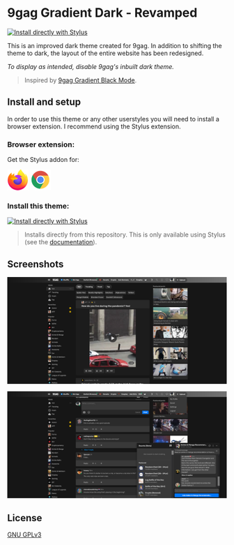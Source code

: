 # 9gag Gradient Dark - Revamped
[![Install directly with Stylus](https://img.shields.io/badge/Install%20directly%20with-Stylus-00adad.svg?longCache=true&style=for-the-badge)](https://github.com/ush-ruff/9gag-Gradient-Dark-Revamped/raw/main/9gag.user.css)

 This is an improved dark theme created for 9gag. In addition to shifting the theme to dark, the layout of the entire website has been redesigned.  
 
 *To display as intended, disable 9gag's inbuilt dark theme.*

 > Inspired by [9gag Gradient Black Mode](https://uso.kkx.one/style/164082).


## Install and setup
In order to use this theme or any other userstyles you will need to install a browser extension. I recommend using the Stylus extension.

### Browser extension:
Get the Stylus addon for:

[![Firefox](https://raw.githubusercontent.com/ush-ruff/Common/refs/heads/main/Icons/Browsers/firefox.png)](https://addons.mozilla.org/en-US/firefox/addon/styl-us/)
[![Chrome](https://raw.githubusercontent.com/ush-ruff/Common/refs/heads/main/Icons/Browsers/chrome.png)](https://chrome.google.com/webstore/detail/stylus/clngdbkpkpeebahjckkjfobafhncgmne)

### Install this theme:
[![Install directly with Stylus](https://img.shields.io/badge/Install%20directly%20with-Stylus-00adad.svg?longCache=true&style=for-the-badge)](https://github.com/ush-ruff/9gag-Gradient-Dark-Revamped/raw/main/9gag.user.css)
  >Installs directly from this repository.
  >This is only available using Stylus (see the [documentation](https://github.com/openstyles/stylus/wiki/Usercss)).

## Screenshots
![screenshot-1](images/Screenshot-1.png)

![screenshot-2](images/Screenshot-2.png)

## License
[GNU GPLv3](LICENSE)
